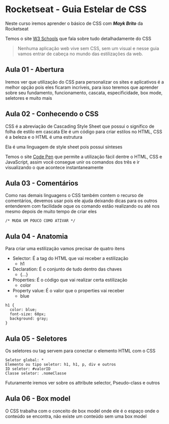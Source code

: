 # Rocketseat - Guia Estelar de CSS

Neste curso iremos aprender o básico de CSS com _**Mayk Brito**_ da Rocketseat

Temos o site [W3 Schools](https://www.w3schools.com/) que fala sobre tudo detalhadamente do CSS

>Nenhuma aplicação web vive sem CSS, sem um visual e nesse guia vamos entrar de cabeça no mundo das estilizações da web.

## Aula 01 - Abertura
Iremos ver que utilização do CSS para personalizar os sites e aplicativos é a melhor opção pois eles ficaram incríveis, para isso teremos que aprender sobre seu fundamento, funcionamento, cascata, especificidade, box mode, seletores e muito mais

## Aula 02 - Conhecendo o CSS
CSS é a abreviação de Cascading Style Sheet que possui o significo de folha de estilo em cascata
Ele é um código para criar estilos no HTML, CSS é a beleza e o HTML é uma estrutura

Ela é uma linguagem de style sheet pois possui sínteses

Temos o site [Code Pen](https://codepen.io/pen/) que permite a utilização fácil dentre o HTML, CSS e JavaScript, assim você consegue unir os comandos dos três e ir visualizando o que acontece instantaneamente

## Aula 03 - Comentários
Como nas demais linguagens o CSS também contem o recurso de comentários, devemos usar pois ele ajuda deixando dicas para os outros entenderem com facilidade oque os comando estão realizando ou até nos mesmo depois de muito tempo de criar eles
````
/* MUDA UM POUCO COMO ATIVAR */
````

## Aula 04 - Anatomia
Para criar uma estilização vamos precisar de quatro itens
* Selector: É a tag do HTML que vai receber a estilização
  * h1
* Declaration: É o conjunto de tudo dentro das chaves
  * {...}
* Properties: É o código que vai realizar certa estilização
  * color
* Property value: É o valor que o properties vai receber
  * blue
````
h1 {
  color: blue;
  font-size: 60px;
  background: gray;
}
````
## Aula 05 - Seletores
Os seletores ou tag servem para conectar o elemento HTML com o CSS
````
Seletor global: *
Elemento ou tipo seletor: h1, h1, p, div e outros
ID seletor: #valorID
Classe seletor: .nomeClasse
````

Futuramente iremos ver sobre os attribute selector, Pseudo-class e outros

## Aula 06 - Box model
O CSS trabalha com o conceito de box model onde ele é o espaço onde o conteúdo se encontra, não existe um conteúdo sem uma box model
